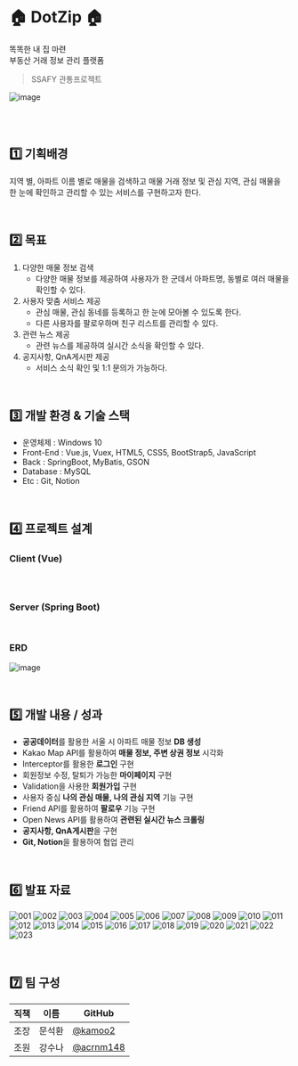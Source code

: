 # 🏠 DotZip 🏠
똑똑한 내 집 마련<br>
부동산 거래 정보 관리 플랫폼

> SSAFY 관통프로젝트

![image](https://user-images.githubusercontent.com/67724306/206823394-697192d9-9ed4-47f7-959d-ac7037837258.png)


<br><br>

<h2> 1️⃣ 기획배경 </h2>

지역 별, 아파트 이름 별로 매물을 검색하고 매물 거래 정보 및 관심 지역, 관심 매물을 <br>
한 눈에 확인하고 관리할 수 있는 서비스를 구현하고자 한다.

<br>

## 2️⃣ 목표

1. 다양한 매물 정보 검색
    - 다양한 매물 정보를 제공하여 사용자가 한 군데서 아파트명, 동별로 여러 매물을 확인할 수 있다.
2. 사용자 맞춤 서비스 제공 
    - 관심 매물, 관심 동네를 등록하고 한 눈에 모아볼 수 있도록 한다.
    - 다른 사용자를 팔로우하며 친구 리스트를 관리할 수 있다.
3. 관련 뉴스 제공
    - 관련 뉴스를 제공하여 실시간 소식을 확인할 수 있다.
4. 공지사항, QnA게시판 제공
    - 서비스 소식 확인 및 1:1 문의가 가능하다.
<br>

## 3️⃣ 개발 환경 & 기술 스택
  - 운영체제 : Windows 10
  - Front-End : Vue.js, Vuex, HTML5, CSS5, BootStrap5, JavaScript
  - Back : SpringBoot, MyBatis, GSON
  - Database : MySQL
  - Etc : Git, Notion
<br>

## 4️⃣ 프로젝트 설계

### Client (Vue)
```

    
```

### Server (Spring Boot)

```


```

### ERD
![image](https://user-images.githubusercontent.com/67724306/206823236-e64ef1b1-2161-4079-97da-960772f9a2b1.png)


<br>

## 5️⃣ 개발 내용 / 성과

- **공공데이터**를 활용한 서울 시 아파트 매물 정보 **DB 생성**
- Kakao Map API를 활용하여 **매물 정보, 주변 상권 정보** 시각화
- Interceptor를 활용한 **로그인** 구현
- 회원정보 수정, 탈퇴가 가능한 **마이페이지** 구현
- Validation을 사용한 **회원가입** 구현
- 사용자 중심 **나의 관심 매물, 나의 관심 지역** 기능 구현
- Friend API를 활용하여 **팔로우** 기능 구현
- Open News API를 활용하여 **관련된 실시간 뉴스 크롤링**
- **공지사항, QnA게시판**을 구현
- **Git, Notion**을 활용하여 협업 관리
  
<br>

## 6️⃣ 발표 자료 
![001](https://user-images.githubusercontent.com/67724306/206825298-0523579a-e60d-457f-a630-4fbb4714e4c6.png)
![002](https://user-images.githubusercontent.com/67724306/206825300-559ed6ab-a27e-4a95-b1e5-0c02179d9324.png)
![003](https://user-images.githubusercontent.com/67724306/206825304-5c93d329-74e4-4b61-aefc-5b9d043b9bac.png)
![004](https://user-images.githubusercontent.com/67724306/206825308-e46b3737-b2ee-46eb-93fe-b5b97868feab.png)
![005](https://user-images.githubusercontent.com/67724306/206825310-2a5146e4-a164-4047-ac84-e526a3a47656.png)
![006](https://user-images.githubusercontent.com/67724306/206825312-30a82edd-87c1-4c2a-933e-34c17dd67db0.png)
![007](https://user-images.githubusercontent.com/67724306/206825315-eb6566f3-4611-4995-a559-3bee9846fa87.png)
![008](https://user-images.githubusercontent.com/67724306/206825318-c0ddbbec-e700-45d2-a99c-58690656c8cf.png)
![009](https://user-images.githubusercontent.com/67724306/206825322-bbcee1fe-986e-481e-9fa0-6253151790d9.png)
![010](https://user-images.githubusercontent.com/67724306/206825324-2868b854-60bf-4654-811a-fb1729430bd7.png)
![011](https://user-images.githubusercontent.com/67724306/206825326-5f8c0460-9fb2-454b-9f94-00a78af25fd7.png)
![012](https://user-images.githubusercontent.com/67724306/206825331-fa2b542a-e85f-45f4-9bfa-2d8b64844ee1.png)
![013](https://user-images.githubusercontent.com/67724306/206825336-1578960e-7719-4576-af74-efdc610e3cbf.png)
![014](https://user-images.githubusercontent.com/67724306/206825337-df8c10bf-5054-462e-a4f5-8d39fd13fc29.png)
![015](https://user-images.githubusercontent.com/67724306/206825339-c6489b6e-e0d1-4b4a-9c9d-76c28cf9195b.png)
![016](https://user-images.githubusercontent.com/67724306/206825341-88f9e6ff-0bb1-4823-bde8-edc4e423b6d4.png)
![017](https://user-images.githubusercontent.com/67724306/206825343-c043d0f5-060e-4923-9654-923c5990930b.png)
![018](https://user-images.githubusercontent.com/67724306/206825345-e5d3bf82-4e6a-4bd9-a64b-1ef93631e9db.png)
![019](https://user-images.githubusercontent.com/67724306/206825349-24cfaf5a-8c44-427b-9672-9d3c66915d86.png)
![020](https://user-images.githubusercontent.com/67724306/206825354-244d37f6-8baf-4da3-a3a1-f51d44fc2eb8.png)
![021](https://user-images.githubusercontent.com/67724306/206825360-588a5c75-54e5-4c14-8817-dc029284104e.png)
![022](https://user-images.githubusercontent.com/67724306/206825365-638e3e76-b5df-428d-808f-39764736fd7f.png)
![023](https://user-images.githubusercontent.com/67724306/206825369-2c296304-539d-4317-afec-17f3938141a6.png)



<br>

## 7️⃣ 팀 구성
|직책|이름|GitHub|
|---|---|---|
|조장|문석환|[@kamoo2](https://github.com/kamoo2)|
|조원|강수나|[@acrnm148](https://github.com/acrnm148)|
